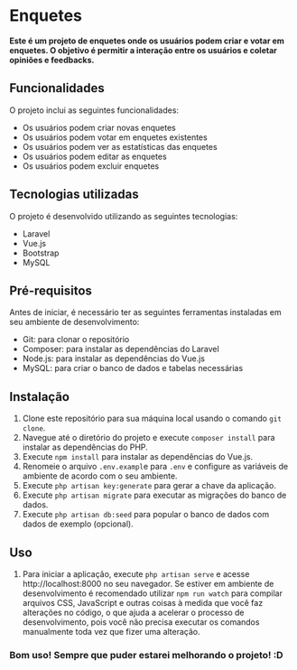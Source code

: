 # Enquetes

**Este é um projeto de enquetes onde os usuários podem criar e votar em enquetes. O objetivo é permitir a interação entre os usuários e coletar opiniões e feedbacks.**

## Funcionalidades
O projeto inclui as seguintes funcionalidades:

- Os usuários podem criar novas enquetes
- Os usuários podem votar em enquetes existentes
- Os usuários podem ver as estatísticas das enquetes
- Os usuários podem editar as enquetes
- Os usuários podem excluir enquetes

## Tecnologias utilizadas
O projeto é desenvolvido utilizando as seguintes tecnologias:

- Laravel
- Vue.js
- Bootstrap
- MySQL

## Pré-requisitos
Antes de iniciar, é necessário ter as seguintes ferramentas instaladas em seu ambiente de desenvolvimento:

- Git: para clonar o repositório
- Composer: para instalar as dependências do Laravel
- Node.js: para instalar as dependências do Vue.js
- MySQL: para criar o banco de dados e tabelas necessárias

## Instalação
1. Clone este repositório para sua máquina local usando o comando `git clone`.
2. Navegue até o diretório do projeto e execute `composer install` para instalar as dependências do PHP.
3. Execute `npm install` para instalar as dependências do Vue.js.
4. Renomeie o arquivo `.env.exampl`e para `.env` e configure as variáveis de ambiente de acordo com o seu ambiente.
5. Execute `php artisan key:generate` para gerar a chave da aplicação.
6. Execute `php artisan migrate` para executar as migrações do banco de dados.
7. Execute `php artisan db:seed` para popular o banco de dados com dados de exemplo (opcional).

## Uso
1. Para iniciar a aplicação, execute `php artisan serve` e acesse http://localhost:8000 no seu navegador.
Se estiver em ambiente de desenvolvimento é recomendado utilizar `npm run watch` para compilar arquivos CSS, JavaScript e outras coisas à medida que você faz alterações no código, o que ajuda a acelerar o processo de desenvolvimento, pois você não precisa executar os comandos manualmente toda vez que fizer uma alteração.

### Bom uso! Sempre que puder estarei melhorando o projeto! :D
